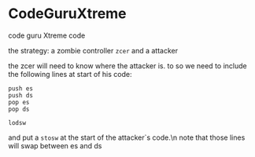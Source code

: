 # CodeGuruXtreme
code guru Xtreme code

the strategy:
a zombie controller `zcer`
and a attacker   

the zcer will need to know where the attacker is.
to so we need to include the following lines at start of his code:
```x86asm
push es
push ds
pop es
pop ds

lodsw
```
and put a `stosw` at the start of the attacker\`s code.\n
note that those lines will swap between es and ds

